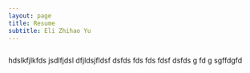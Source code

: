 ```yaml
---
layout: page
title: Resume
subtitle: Eli Zhihao Yu
---
```


<img data-src="/img/shanghai.png" class = "lazyload" />

hdslkfjlkfds
jsdlfjdsl
dfjldsjfldsf
dsfds
fds
fds
fdsf
dsfds
g
fd
g
sgffdgfd
